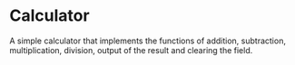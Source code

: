# Calculator
A simple calculator that implements the functions of addition, subtraction, 
multiplication, division, output of the result and clearing the field.
